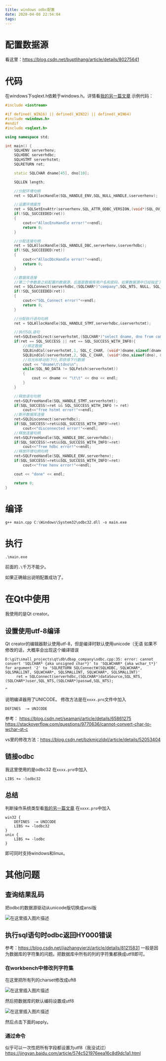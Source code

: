 ```yaml
---
title: windows odbc配置
date: 2020-04-08 22:54:04
tags:
---
```


# 配置数据源
看这里：<https://blog.csdn.net/buptlihang/article/details/80275641>

# 代码
在windows下sqlext.h依赖于windows.h。详情看[我的另一篇文章](https://blog.csdn.net/qq_41961459/article/details/105399612)
示例代码：
```cpp
#include <iostream>

#if defined(_WIN16) || defined(_WIN32) || defined(_WIN64)
#include <windows.h>
#endif
#include <sqlext.h>

using namespace std;

int main() {
    SQLHENV serverhenv;
    SQLHDBC serverhdbc;
    SQLHSTMT serverhstmt;
    SQLRETURN ret;

    static SQLCHAR dname[45], dno[10];

    SQLLEN length;

    //分配环境句柄
    ret = SQLAllocHandle(SQL_HANDLE_ENV,SQL_NULL_HANDLE,&serverhenv);

    //设置环境属性
    ret = SQLSetEnvAttr(serverhenv,SQL_ATTR_ODBC_VERSION,(void*)SQL_OV_ODBC3,0);
    if(!SQL_SUCCEEDED(ret))
    {
        cout<<"AllocEnvHandle error!"<<endl;
		return 0;
    }

    //分配连接句柄
    ret = SQLAllocHandle(SQL_HANDLE_DBC,serverhenv,&serverhdbc);
    if(!SQL_SUCCEEDED(ret))
    {
        cout<<"AllocDbcHandle error!"<<endl;
		return 0;
    }

    //数据库连接
    //第二个参数是之前配置的数据源，后面是数据库用户名和密码，如果数据源中已经指定了就直接写NULL即可。
    ret = SQLConnect(serverhdbc,(SQLCHAR*)"company",SQL_NTS, NULL, SQL_NTS, NULL, SQL_NTS);
    if(!SQL_SUCCEEDED(ret))
    {
        cout<<"SQL_Connect error!"<<endl;
		return 0;
    }

    //分配执行语句句柄
    ret = SQLAllocHandle(SQL_HANDLE_STMT,serverhdbc,&serverhstmt);

    //执行SQL语句
    ret=SQLExecDirect(serverhstmt,(SQLCHAR*)"select dname, dno from company.department;",SQL_NTS);
    if(ret == SQL_SUCCESS || ret == SQL_SUCCESS_WITH_INFO){
        //绑定数据
        SQLBindCol(serverhstmt,1, SQL_C_CHAR, (void*)dname,sizeof(dname), &length);
        SQLBindCol(serverhstmt,2, SQL_C_CHAR, (void*)dno,sizeof(dno), &length);
        //将光标移动到下行,即获得下行数据
        cout << "dname\t\tdno\n";
        while(SQL_NO_DATA != SQLFetch(serverhstmt))
        {
            cout << dname << "\t\t" << dno << endl;
        }
    }

    //释放语句句柄
    ret=SQLFreeHandle(SQL_HANDLE_STMT,serverhstmt);
    if(SQL_SUCCESS!=ret && SQL_SUCCESS_WITH_INFO != ret)
        cout<<"free hstmt error!"<<endl;
    //断开数据库连接
    ret=SQLDisconnect(serverhdbc);
    if(SQL_SUCCESS!=ret&&SQL_SUCCESS_WITH_INFO!=ret)
        cout<<"disconnected error!"<<endl;
    //释放连接句柄
    ret=SQLFreeHandle(SQL_HANDLE_DBC,serverhdbc);
    if(SQL_SUCCESS!=ret&&SQL_SUCCESS_WITH_INFO!=ret)
        cout<<"free hdbc error!"<<endl;
    //释放环境句柄句柄
    ret=SQLFreeHandle(SQL_HANDLE_ENV,serverhenv);
    if(SQL_SUCCESS!=ret&&SQL_SUCCESS_WITH_INFO!=ret)
        cout<<"free henv error!"<<endl;

    cout << "done" << endl;

    return 0;
}
```

# 编译
```shell
g++ main.cpp C:\Windows\System32\odbc32.dll -o main.exe
```

# 执行
```shell
.\main.exe
```
前面的`.\`千万不能少。

如果正确输出说明配置成功了。

# 在Qt中使用
我使用的是Qt creator。

## 设置使用utf-8编译
Qt creator的编辑器默认使用utf-8，但是编译时默认使用unicode（无语
如果不修改的话，大概率会出现这个编译错误
```
D:\git\small_projects\qt\db\dbap_company\odbc.cpp:35: error: cannot convert 'SQLCHAR* {aka unsigned char*}' to 'SQLWCHAR* {aka wchar_t*}' for argument '2' to 'SQLRETURN SQLConnectW(SQLHDBC, SQLWCHAR*, SQLSMALLINT, SQLWCHAR*, SQLSMALLINT, SQLWCHAR*, SQLSMALLINT)'
     ret = SQLConnect(serverhdbc,(SQLCHAR*)dataSource,SQL_NTS,(SQLCHAR*)user,SQL_NTS,(SQLCHAR*)passwd,SQL_NTS);
                                                                                                             ^
```
说明编译器用了UNICODE。
修改方法是在`xxxx.pro`文件中加入
```
DEFINES  -= UNICODE
```
参考：
<https://blog.csdn.net/seamanj/article/details/65861275>
<https://stackoverflow.com/questions/9770636/cannot-convert-char-to-wchar-qt-c>

vs里的修改方法：<https://blog.csdn.net/bzkmjczldxl/article/details/52053404>

## 链接odbc
我这里使用的是odbc32
在`xxxx.pro`中加入
```
LIBS += -lodbc32
```

## 总结
判断操作系统类型看[我的另一篇文章](https://blog.csdn.net/qq_41961459/article/details/105401011)
在`xxxx.pro`中加入
```
win32 {
    DEFINES  -= UNICODE
    LIBS += -lodbc32
}
unix {
    LIBS += -lodbc
}
```
即可同时支持windows和linux。

# 其他问题
## 查询结果乱码
把odbc的数据源驱动从unicode版切换成ansi版

![在这里插入图片描述](windows%20odbc配置/20200409111022529.png)

## 执行sql语句时odbc返回HY000错误
参考：<https://blog.csdn.net/jiazhangyierzi/article/details/81215831>
一般是因为数据库的字符集的问题。把数据库中所有的列的字符集都换成utf8即可。
### 在workbench中修改列字符集
在这里把所有列的charset修改成uft8

![在这里插入图片描述](windows%20odbc配置/20200409111836367.png)

然后把数据库的默认编码设置成utf8

![在这里插入图片描述](windows%20odbc配置/2020040911264782.png)

然后点击下面的apply。

### 通过命令
似乎可以一次性把所有字段都设置为utf8（我没试过）
<https://jingyan.baidu.com/article/574c521976eea16c8d9dc1a1.html>
